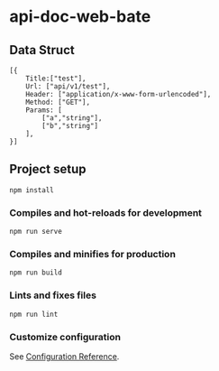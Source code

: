 # api-doc-web-bate

## Data Struct
```
[{
    Title:["test"],
    Url: ["api/v1/test"],
    Header: ["application/x-www-form-urlencoded"],
    Method: ["GET"],
    Params: [
        ["a","string"],
        ["b","string"]
    ],
}]
```

## Project setup
```
npm install
```

### Compiles and hot-reloads for development
```
npm run serve
```

### Compiles and minifies for production
```
npm run build
```

### Lints and fixes files
```
npm run lint
```

### Customize configuration
See [Configuration Reference](https://cli.vuejs.org/config/).

